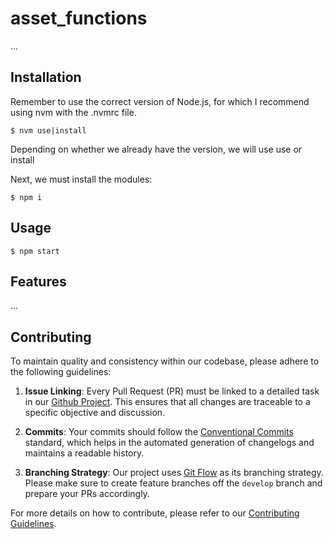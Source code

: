 # asset_functions

...

## Installation

Remember to use the correct version of Node.js, for which I recommend using nvm with the .nvmrc file.
```pwsh
$ nvm use|install
```
Depending on whether we already have the version, we will use use or install

Next, we must install the modules:
```pwsh
$ npm i
```
## Usage

```pwsh
$ npm start
```

## Features

...

## Contributing

To maintain quality and consistency within our codebase, please adhere to the following guidelines:

1. **Issue Linking**: Every Pull Request (PR) must be linked to a detailed task in our [Github Project](https://github.com/users/ljramac/projects/1/views/1). This ensures that all changes are traceable to a specific objective and discussion.

2. **Commits**: Your commits should follow the [Conventional Commits](https://www.conventionalcommits.org/) standard, which helps in the automated generation of changelogs and maintains a readable history.

3. **Branching Strategy**: Our project uses [Git Flow](https://nvie.com/posts/a-successful-git-branching-model/) as its branching strategy. Please make sure to create feature branches off the `develop` branch and prepare your PRs accordingly.

For more details on how to contribute, please refer to our [Contributing Guidelines](./contributing.md).
